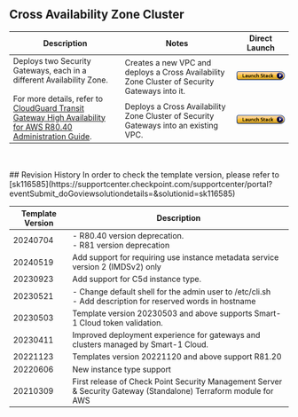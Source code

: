 
## Cross Availability Zone Cluster
<table>
    <thead>
        <tr>
            <th>Description</th>
            <th>Notes</th>
            <th>Direct Launch</th>
        </tr>
    </thead>
    <tbody>
        <tr>
            <td rowspan="2" width="40%">
                Deploys two Security Gateways, each in a different Availability Zone.<br/><br/>For more details, refer to <a href="https://sc1.checkpoint.com/documents/IaaS/WebAdminGuides/EN/CP_CloudGuard_for_AWS_Transit_Gateway_High_Availability/Default.htm">CloudGuard Transit Gateway High Availability for AWS R80.40 Administration Guide</a>.
            </td>
            <td width="40%">Creates a new VPC and deploys a Cross Availability Zone Cluster of Security Gateways into it.</td>
            <td><a href="https://console.amazonaws.cn/cloudformation/home#/stacks/create/review?templateURL=https://cgi-cfts.s3.cn-northwest-1.amazonaws.com.cncluster/geo-cluster-master.yaml&stackName=Check-Point-geo-cluster"><img src="../../images/launch.png"/></a></td>
        </tr>
        <tr>
            <td width="40%">Deploys a Cross Availability Zone Cluster of Security Gateways into an existing VPC.</td>
            <td><a href="https://console.amazonaws.cn/cloudformation/home#/stacks/create/review?templateURL=https://cgi-cfts.s3.cn-northwest-1.amazonaws.com.cncluster/geo-cluster.yaml&stackName=Check-Point-geo-cluster"><img src="../../images/launch.png"/></a></td>
        </tr>
    </tbody>
</table>
<br/>
<br/>
## Revision History
In order to check the template version, please refer to [sk116585](https://supportcenter.checkpoint.com/supportcenter/portal?eventSubmit_doGoviewsolutiondetails=&solutionid=sk116585)

| Template Version | Description                                                                                                      |
|------------------|------------------------------------------------------------------------------------------------------------------|
| 20240704         | - R80.40 version deprecation.<br/>- R81 version  deprecation                                                     |
| 20240519         | Add support for requiring use instance metadata service version 2 (IMDSv2) only                                  |
| 20230923         | Add support for C5d instance type.                                                                               |
| 20230521         | - Change default shell for the admin user to /etc/cli.sh<br/>- Add description for reserved words in hostname    |
| 20230503         | Template version 20230503 and above supports Smart-1 Cloud token validation.                                     |
| 20230411         | Improved deployment experience for gateways and clusters managed by Smart-1 Cloud.                               |
| 20221123         | Templates version 20221120 and above support R81.20                                                              |
| 20220606         | New instance type support                                                                                        |
| 20210309         | First release of Check Point Security Management Server & Security Gateway (Standalone) Terraform module for AWS |
